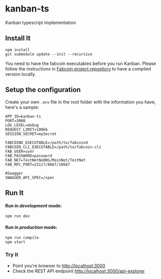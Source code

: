# kanban-ts

Kanban typescript implementation

## Install It
```
npm install
git submodule update --init --recursive
```

You need to have the fabcoin executables before you run Kanban. Please follow the instructions in [Fabcoin project repository](https://github.com/blockchaingate/fabcoin) to have a compiled version locally.

## Setup the configuration
Create your own `.env` file in the root folder with the information you have, here's a sample:

```
APP_ID=kanban-ts
PORT=3000
LOG_LEVEL=debug
REQUEST_LIMIT=100kb
SESSION_SECRET=mySecret

FABCOIND_EXECUTABLE=/path/to/fabcoind
FABCOIN_CLI_EXECUTABLE=/path/to/fabcoin-cli
FAB_USER=user
FAB_PASSWORD=password
FAB_NET=TestNetNoDNS/MainNet/TestNet
FAB_RPC_PORT=23117/8667/18667

#Swagger
SWAGGER_API_SPEC=/spec
```

## Run It
#### Run in *development* mode:

```
npm run dev
```

#### Run in *production* mode:

```
npm run compile
npm start
```

### Try It
* Point you're browser to [http://localhost:3000](http://localhost:3000)
* Check the REST API endpoint [http://localhost:3000/api-explorer](http://localhost:3000/api-explorer/)
